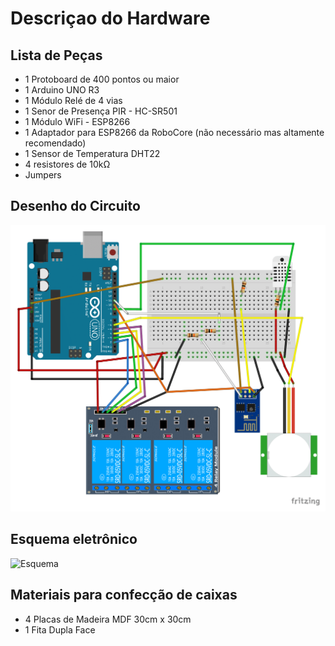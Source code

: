 # Descriçao do Hardware


## Lista de Peças

* 1 Protoboard de 400 pontos ou maior
* 1 Arduino UNO R3
* 1 Módulo Relé de 4 vias
* 1 Senor de Presença PIR - HC-SR501
* 1 Módulo WiFi - ESP8266
* 1 Adaptador para ESP8266 da RoboCore (não necessário mas altamente recomendado)
* 1 Sensor de Temperatura DHT22
* 4 resistores de 10kΩ
* Jumpers

## Desenho do Circuito

![Circuito](images/ProjetoCircuito-QuartAuto.png)

## Esquema eletrônico

![Esquema](images/projetocasa_Esquemático.png)

## Materiais para confecção de caixas

* 4 Placas de Madeira MDF 30cm x 30cm
* 1 Fita Dupla Face
